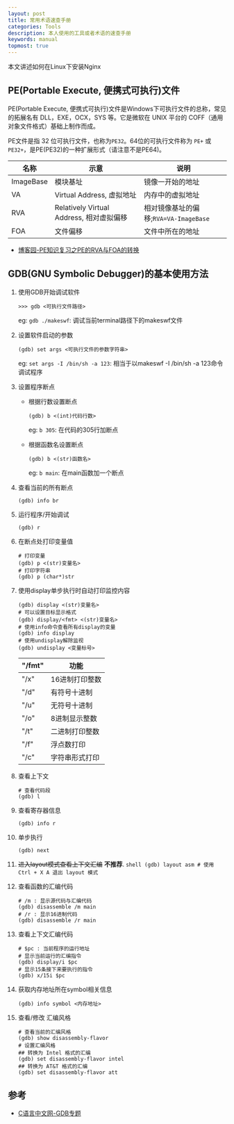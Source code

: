 ```yaml
---
layout: post
title: 常用术语速查手册
categories: Tools
description: 本人使用的工具或者术语的速查手册
keywords: manual
topmost: true
---
```


本文讲述如何在Linux下安装Nginx

## PE(Portable Execute, 便携式可执行)文件

PE(Portable Execute, 便携式可执行)文件是Windows下可执行文件的总称，常见的拓展名有 DLL，EXE，OCX，SYS 等。它是微软在 UNIX 平台的 COFF（通用对象文件格式）基础上制作而成。

PE文件是指 32 位可执行文件，也称为`PE32`。64位的可执行文件称为 `PE+` 或 `PE32+`，是PE(PE32)的一种扩展形式（请注意不是PE64)。

| 名称 | 示意 | 说明 |
| - | - | - |
| ImageBase | 模块基址 | 镜像一开始的地址 |
| VA | Virtual Address, 虚拟地址 | 内存中的虚拟地址 |
| RVA | Relatively Virtual Address, 相对虚拟偏移 | 相对镜像基址的偏移;`RVA=VA-ImageBase` |
| FOA | 文件偏移 | 文件中所在的地址 |

* [博客园-PE知识复习之PE的RVA与FOA的转换](https://www.cnblogs.com/gd-luojialin/p/11306135.html)


## GDB(GNU Symbolic Debugger)的基本使用方法

1. 使用GDB开始调试软件
    ```shell
    >>> gdb <可执行文件路径>
    ```
    eg: `gdb ./makeswf`: 调试当前terminal路径下的makeswf文件

2. 设置软件启动的参数
    ```shell
    (gdb) set args <可执行文件的参数字符串>
    ```
    eg: `set args -I /bin/sh -a 123`: 相当于以makeswf -I /bin/sh -a 123命令调试程序

3. 设置程序断点
   - 根据行数设置断点
        ```shell
        (gdb) b <(int)代码行数>
        ```
        eg: `b 305`: 在代码的305行加断点

   - 根据函数名设置断点
        ```shell
        (gdb) b <(str)函数名>
        ```
        eg: `b main`: 在main函数加一个断点


4. 查看当前的所有断点
    ```shell
    (gdb) info br
    ```

5. 运行程序/开始调试
    ```shell
    (gdb) r
    ```

6. 在断点处打印变量值
    ```shell
    # 打印变量
    (gdb) p <(str)变量名>
    # 打印字符串
    (gdb) p (char*)str
    ```

7. 使用display单步执行时自动打印监控内容
    ```shell
    (gdb) display <(str)变量名>
    # 可以设置目标显示格式
    (gdb) display/<fmt> <(str)变量名>
    # 使用info命令查看所有display的变量
    (gdb) info display
    # 使用undisplay解除监视
    (gdb) undisplay <变量标号>
    ```

    | "\/fmt" | 功能 |
    | - | - |
    | "\/x" | 16进制打印整数 |
    | "\/d" | 有符号十进制 |
    | "\/u" | 无符号十进制 |
    | "\/o" | 8进制显示整数 |
    | "\/t" | 二进制打印整数 |
    | "\/f" | 浮点数打印 |
    | "\/c" | 字符串形式打印 |


8. 查看上下文
    ```shell
    # 查看代码段
    (gdb) l
    ```

9. 查看寄存器信息
    ```shell
    (gdb) info r
    ```

10. 单步执行
    ```shell
    (gdb) next
    ```

11.  ~~进入layout模式查看上下文汇编~~  **不推荐**.
    ```shell
    (gdb) layout asm
    # 使用 Ctrl + X A 退出 layout 模式
    ```

12. 查看函数的汇编代码
    ```shell
    # /m : 显示源代码与汇编代码
    (gdb) disassemble /m main
    # /r : 显示16进制代码
    (gdb) disassemble /r main
    ```

13. 查看上下文汇编代码
    ```shell
    # $pc : 当前程序的运行地址
    # 显示当前运行的汇编指令
    (gdb) display/i $pc
    # 显示15条接下来要执行的指令
    (gdb) x/15i $pc
    ```

14. 获取内存地址所在symbol相关信息
    ```shell
    (gdb) info symbol <内存地址>
    ```

15. 查看/修改 汇编风格
    ```shell
    # 查看当前的汇编风格
    (gdb) show disassembly-flavor
    # 设置汇编风格
    ## 转换为 Intel 格式的汇编 
    (gdb) set disassembly-flavor intel 
    ## 转换为 AT&T 格式的汇编 
    (gdb) set disassembly-flavor att
    ```

## 参考

- [C语言中文网-GDB专题][1]

[1]: http://c.biancheng.net/gdb/
